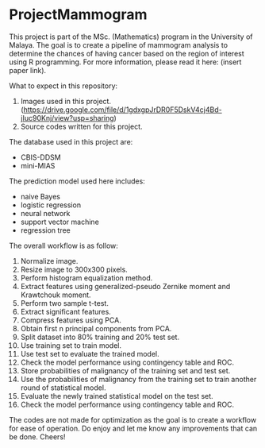 # ProjectMammogram

This project is part of the MSc. (Mathematics) program in the University of Malaya. The goal is to create a pipeline of mammogram analysis to determine the chances of having cancer based on the region of interest using R programming. For more information, please read it here: (insert paper link).

What to expect in this repository:
1. Images used in this project. (https://drive.google.com/file/d/1gdxgpJrDR0F5DskV4cj4Bd-jIuc90Knj/view?usp=sharing)
2. Source codes written for this project.

The database used in this project are:
- CBIS-DDSM
- mini-MIAS

The prediction model used here includes: 
- naive Bayes
- logistic regression
- neural network
- support vector machine 
- regression tree

The overall workflow is as follow:

1. Normalize image.
2. Resize image to 300x300 pixels.
3. Perform histogram equalization method.
4. Extract features using generalized-pseudo Zernike moment and Krawtchouk moment.
5. Perform two sample t-test.
6. Extract significant features.
7. Compress features using PCA.
8. Obtain first n principal components from PCA.
9. Split dataset into 80% training and 20% test set.
10. Use training set to train model.
11. Use test set to evaluate the trained model.
12. Check the model performance using contingency table and ROC.
13. Store probabilities of malignancy of the training set and test set.
14. Use the probabilities of malignancy from the training set to train another round of statistical model.
15. Evaluate the newly trained statistical model on the test set.
16. Check the model performance using contingency table and ROC.

The codes are not made for optimization as the goal is to create a workflow for ease of operation. Do enjoy and let me know any improvements that can be done. Cheers!
